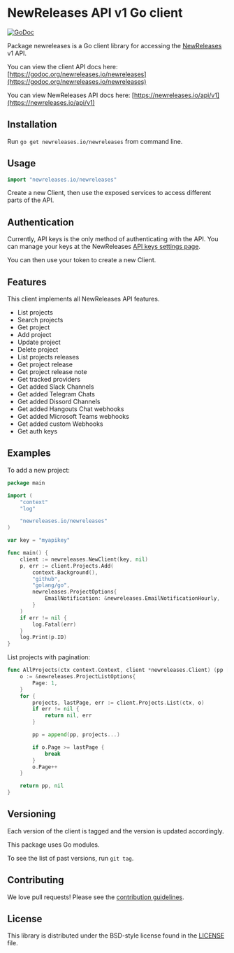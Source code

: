 # NewReleases API v1 Go client

[![GoDoc](https://godoc.org/newreleases.io/newreleases?status.svg)](https://godoc.org/newreleases.io/newreleases)

Package newreleases is a Go client library for accessing the [NewReleases](https://newreleases.io) v1 API.

You can view the client API docs here: [https://godoc.org/newreleases.io/newreleases](https://godoc.org/newreleases.io/newreleases)

You can view NewReleases API docs here: [https://newreleases.io/api/v1](https://newreleases.io/api/v1)

## Installation

Run `go get newreleases.io/newreleases` from command line.

## Usage

```go
import "newreleases.io/newreleases"
```

Create a new Client, then use the exposed services to access different parts of the API.

## Authentication

Currently, API keys is the only method of
authenticating with the API. You can manage your keys
at the NewReleases [API keys settings page](https://newreleases.io/settings/api-keys).

You can then use your token to create a new Client.

## Features

This client implements all NewReleases API features.

- List projects
- Search projects
- Get project
- Add project
- Update project
- Delete project
- List projects releases
- Get project release
- Get project release note
- Get tracked providers
- Get added Slack Channels
- Get added Telegram Chats
- Get added Dissord Channels
- Get added Hangouts Chat webhooks
- Get added Microsoft Teams webhooks
- Get added custom Webhooks
- Get auth keys

## Examples

To add a new project:

```go
package main

import (
    "context"
    "log"

    "newreleases.io/newreleases"
)

var key = "myapikey"

func main() {
    client := newreleases.NewClient(key, nil)
    p, err := client.Projects.Add(
        context.Background(),
        "github",
        "golang/go",
        newreleases.ProjectOptions{
            EmailNotification: &newreleases.EmailNotificationHourly,
        }
    )
    if err != nil {
        log.Fatal(err)
    }
    log.Print(p.ID)
}
```

List projects with pagination:

```go
func AllProjects(ctx context.Context, client *newreleases.Client) (pp []newreleases.Project, err error) {
    o := &newreleases.ProjectListOptions{
        Page: 1,
    }
    for {
        projects, lastPage, err := client.Projects.List(ctx, o)
        if err != nil {
            return nil, err
        }

        pp = append(pp, projects...)

        if o.Page >= lastPage {
            break
        }
        o.Page++
    }

    return pp, nil
}
```

## Versioning

Each version of the client is tagged and the version is updated accordingly.

This package uses Go modules.

To see the list of past versions, run `git tag`.

## Contributing

We love pull requests! Please see the [contribution guidelines](CONTRIBUTING.md).

## License

This library is distributed under the BSD-style license found in the [LICENSE](LICENSE) file.

